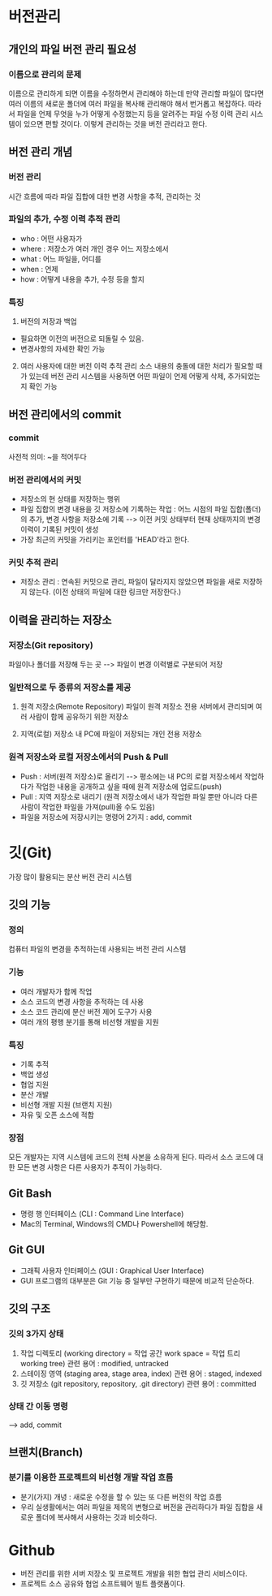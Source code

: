 # 버전관리


## 개인의 파일 버전 관리 필요성
### 이름으로 관리의 문제
이름으로 관리하게 되면 이름을 수정하면서 관리해야 하는데 만약 관리할 파일이 많다면 여러 이름의 새로운 폴더에 여러 파일을 복사해 관리해야 해서 번거롭고 복잡하다.
따라서 파일을 언제 무엇을 누가 어떻게 수정했는지 등을 알려주는 파일 수정 이력 관리 시스템이 있으면 편할 것이다. 
이렇게 관리하는 것을 버전 관리라고 한다.


## 버전 관리 개념
### 버전 관리
시간 흐름에 따라 파일 집합에 대한 변경 사항을 추적, 관리하는 것

### 파일의 추가, 수정 이력 추적 관리
- who : 어떤 사용자가
- where : 저장소가 여러 개인 경우 어느 저장소에서
- what : 어느 파일을, 어디를
- when : 언제
- how : 어떻게 내용을 추가, 수정 등을 할지

### 특징
1. 버전의 저장과 백업 
- 필요하면 이전의 버전으로 되돌릴 수 있음.
- 변경사항의 자세한 확인 가능
                      
2. 여러 사용자에 대한 버전 이력 추적 관리
소스 내용의 충돌에 대한 처리가 필요할 때가 있는데 버전 관리 시스템을 사용하면 어떤 파일이 언제 어떻게 삭제, 추가되었는지 확인 가능


## 버전 관리에서의 commit
### commit
사전적 의미: ~을 적어두다

### 버전 관리에서의 커밋
- 저장소의 현 상태를 저장하는 행위
- 파일 집합의 변경 내용을 깃 저장소에 기록하는 작업
  : 어느 시점의 파일 집합(폴더)의 추가, 변경 사항을 저장소에 기록
    --> 이전 커밋 상태부터 현재 상태까지의 변경 이력이 기록된 커밋이 생성
- 가장 최근의 커밋을 가리키는 포인터를 'HEAD'라고 한다.
    
### 커밋 추적 관리
- 저장소 관리 : 연속된 커밋으로 관리, 파일이 달라지지 않았으면 파일을 새로 저장하지 않는다. (이전 상태의 파일에 대한 링크만 저장한다.)


## 이력을 관리하는 저장소
### 저장소(Git repository)
파일이나 폴더를 저장해 두는 곳 --> 파일이 변경 이력별로 구분되어 저장

### 일반적으로 두 종류의 저장소를 제공
1. 원격 저장소(Remote Repository)
파일이 원격 저장소 전용 서버에서 관리되며 여러 사람이 함께 공유하기 위한 저장소

2. 지역(로컬) 저장소
내 PC에 파일이 저장되는 개인 전용 저장소

### 원격 저장소와 로컬 저장소에서의 Push & Pull
- Push : 서버(원격 저장소)로 올리기
         --> 평소에는 내 PC의 로컬 저장소에서 작업하다가 작업한 내용을 공개하고 싶을 때에 원격 저장소에 업로드(push)
- Pull : 지역 저장소로 내리기
         (원격 저장소에서 내가 작업한 파일 뿐만 아니라 다른 사람이 작업한 파일을 가져(pull)올 수도 있음)
- 파일을 저장소에 저장시키는 명령어 2가지 : add, commit



# 깃(Git)
가장 많이 활용되는 분산 버전 관리 시스템

## 깃의 기능
### 정의
컴퓨터 파일의 변경을 추적하는데 사용되는 버전 관리 시스템

### 기능
- 여러 개발자가 함께 작업
- 소스 코드의 변경 사항을 추적하는 데 사용
- 소스 코드 관리에 분산 버전 제어 도구가 사용
- 여러 개의 평행 분기를 통해 비선형 개발을 지원

### 특징
- 기록 추적
- 백업 생성
- 협업 지원
- 분산 개발
- 비선형 개발 지원 (브랜치 지원)
- 자유 및 오픈 소스에 적합

### 장점
모든 개발자는 지역 시스템에 코드의 전체 사본을 소유하게 된다. 따라서 소스 코드에 대한 모든 변경 사항은 다른 사용자가 추적이 가능하다.


## Git Bash
- 명령 행 인터페이스 (CLI : Command Line Interface)
- Mac의 Terminal, Windows의 CMD나 Powershell에 해당함.


## Git GUI
- 그래픽 사용자 인터페이스 (GUI : Graphical User Interface)
- GUI 프로그램의 대부분은 Git 기능 중 일부만 구현하기 때문에 비교적 단순하다.


## 깃의 구조
### 깃의 3가지 상태
1. 작업 디렉토리 (working directory = 작업 공간 work space = 작업 트리 working tree)
관련 용어 : modified, untracked
2. 스테이징 영역 (staging area, stage area, index)
관련 용어 : staged, indexed
3. 깃 저장소 (git repository, repository, .git directory)
관련 용어 : committed

### 상태 간 이동 명령
--> add, commit


## 브랜치(Branch)
### 분기를 이용한 프로젝트의 비선형 개발 작업 흐름
- 분기(가지) 개녕 : 새로운 수정을 할 수 있는 또 다른 버전의 작업 흐름
- 우리 실생활에서는 여러 파일을 제목의 변형으로 버전을 관리하다가 파일 집합을 새로운 폴더에 복사해서 사용하는 것과 비슷하다.



# Github
- 버전 관리를 위한 서버 저장소 및 프로젝트 개발을 위한 협업 관리 서비스이다.
- 프로젝트 소스 공유와 협업 소프트웨어 빌트 플랫폼이다.
